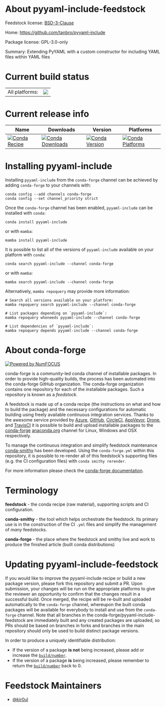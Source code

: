 About pyyaml-include-feedstock
==============================

Feedstock license: [BSD-3-Clause](https://github.com/conda-forge/pyyaml-include-feedstock/blob/main/LICENSE.txt)

Home: https://github.com/tanbro/pyyaml-include

Package license: GPL-3.0-only

Summary: Extending PyYAML with a custom constructor for including YAML files within YAML files

Current build status
====================


<table><tr><td>All platforms:</td>
    <td>
      <a href="https://dev.azure.com/conda-forge/feedstock-builds/_build/latest?definitionId=16611&branchName=main">
        <img src="https://dev.azure.com/conda-forge/feedstock-builds/_apis/build/status/pyyaml-include-feedstock?branchName=main">
      </a>
    </td>
  </tr>
</table>

Current release info
====================

| Name | Downloads | Version | Platforms |
| --- | --- | --- | --- |
| [![Conda Recipe](https://img.shields.io/badge/recipe-pyyaml--include-green.svg)](https://anaconda.org/conda-forge/pyyaml-include) | [![Conda Downloads](https://img.shields.io/conda/dn/conda-forge/pyyaml-include.svg)](https://anaconda.org/conda-forge/pyyaml-include) | [![Conda Version](https://img.shields.io/conda/vn/conda-forge/pyyaml-include.svg)](https://anaconda.org/conda-forge/pyyaml-include) | [![Conda Platforms](https://img.shields.io/conda/pn/conda-forge/pyyaml-include.svg)](https://anaconda.org/conda-forge/pyyaml-include) |

Installing pyyaml-include
=========================

Installing `pyyaml-include` from the `conda-forge` channel can be achieved by adding `conda-forge` to your channels with:

```
conda config --add channels conda-forge
conda config --set channel_priority strict
```

Once the `conda-forge` channel has been enabled, `pyyaml-include` can be installed with `conda`:

```
conda install pyyaml-include
```

or with `mamba`:

```
mamba install pyyaml-include
```

It is possible to list all of the versions of `pyyaml-include` available on your platform with `conda`:

```
conda search pyyaml-include --channel conda-forge
```

or with `mamba`:

```
mamba search pyyaml-include --channel conda-forge
```

Alternatively, `mamba repoquery` may provide more information:

```
# Search all versions available on your platform:
mamba repoquery search pyyaml-include --channel conda-forge

# List packages depending on `pyyaml-include`:
mamba repoquery whoneeds pyyaml-include --channel conda-forge

# List dependencies of `pyyaml-include`:
mamba repoquery depends pyyaml-include --channel conda-forge
```


About conda-forge
=================

[![Powered by
NumFOCUS](https://img.shields.io/badge/powered%20by-NumFOCUS-orange.svg?style=flat&colorA=E1523D&colorB=007D8A)](https://numfocus.org)

conda-forge is a community-led conda channel of installable packages.
In order to provide high-quality builds, the process has been automated into the
conda-forge GitHub organization. The conda-forge organization contains one repository
for each of the installable packages. Such a repository is known as a *feedstock*.

A feedstock is made up of a conda recipe (the instructions on what and how to build
the package) and the necessary configurations for automatic building using freely
available continuous integration services. Thanks to the awesome service provided by
[Azure](https://azure.microsoft.com/en-us/services/devops/), [GitHub](https://github.com/),
[CircleCI](https://circleci.com/), [AppVeyor](https://www.appveyor.com/),
[Drone](https://cloud.drone.io/welcome), and [TravisCI](https://travis-ci.com/)
it is possible to build and upload installable packages to the
[conda-forge](https://anaconda.org/conda-forge) [anaconda.org](https://anaconda.org/)
channel for Linux, Windows and OSX respectively.

To manage the continuous integration and simplify feedstock maintenance
[conda-smithy](https://github.com/conda-forge/conda-smithy) has been developed.
Using the ``conda-forge.yml`` within this repository, it is possible to re-render all of
this feedstock's supporting files (e.g. the CI configuration files) with ``conda smithy rerender``.

For more information please check the [conda-forge documentation](https://conda-forge.org/docs/).

Terminology
===========

**feedstock** - the conda recipe (raw material), supporting scripts and CI configuration.

**conda-smithy** - the tool which helps orchestrate the feedstock.
                   Its primary use is in the construction of the CI ``.yml`` files
                   and simplify the management of *many* feedstocks.

**conda-forge** - the place where the feedstock and smithy live and work to
                  produce the finished article (built conda distributions)


Updating pyyaml-include-feedstock
=================================

If you would like to improve the pyyaml-include recipe or build a new
package version, please fork this repository and submit a PR. Upon submission,
your changes will be run on the appropriate platforms to give the reviewer an
opportunity to confirm that the changes result in a successful build. Once
merged, the recipe will be re-built and uploaded automatically to the
`conda-forge` channel, whereupon the built conda packages will be available for
everybody to install and use from the `conda-forge` channel.
Note that all branches in the conda-forge/pyyaml-include-feedstock are
immediately built and any created packages are uploaded, so PRs should be based
on branches in forks and branches in the main repository should only be used to
build distinct package versions.

In order to produce a uniquely identifiable distribution:
 * If the version of a package **is not** being increased, please add or increase
   the [``build/number``](https://docs.conda.io/projects/conda-build/en/latest/resources/define-metadata.html#build-number-and-string).
 * If the version of a package **is** being increased, please remember to return
   the [``build/number``](https://docs.conda.io/projects/conda-build/en/latest/resources/define-metadata.html#build-number-and-string)
   back to 0.

Feedstock Maintainers
=====================

* [@kir0ul](https://github.com/kir0ul/)


<!-- dummy commit to enable rerendering -->

